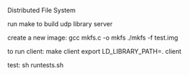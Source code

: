 Distributed File System

run make to build udp library server

create a new image: 
    gcc mkfs.c -o mkfs
    ./mkfs -f test.img

to run client:
    make client
    export LD_LIBRARY_PATH=.
    client

test:
    sh runtests.sh